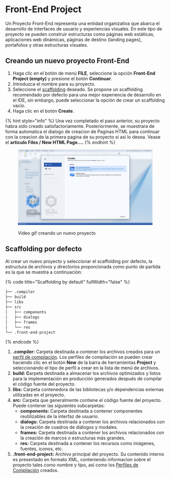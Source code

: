 # Front-End Project

Un Proyecto Front-End representa una entidad organizativa que abarca el desarrollo de interfaces de usuario y experiencias visuales. En este tipo de proyecto se pueden construir estructuras como páginas web estáticas, aplicaciones web dinámicas, páginas de destino (landing pages), portafolios y otras estructuras visuales.

## Creando un nuevo proyecto Front-End

1. Haga clic en el botón de menú **FILE**, seleccione la opción **Front-End Project (empty)** y presione el botón **Continuar**.
2. Introduzca el nombre para su proyecto.&#x20;
3. Seleccione el [scaffolding](https://en.wikipedia.org/wiki/Scaffold\_\(programming\)) deseado. Se propone un scaffolding recomendado por defecto para una mejor experiencia de desarrollo en el IDE, sin embargo, puede seleccionar la opción de crear un scaffolding vacío.
4. Haga clic en el botón **Create**.

{% hint style="info" %}
Una vez completado el paso anterior, su proyecto habra sido creado satisfactoriamente. Posteriormente, se muestrara de forma automatica el dialogo de creacion de Paginas HTML para continuar con la creacion de la primera pagina de su proyecto si asi lo desea. Vease el **articulo Files / New HTML Page....**
{% endhint %}

<div align="left">

<figure><img src="../.gitbook/assets/new_front_end_project.jpg" alt=""><figcaption><p>Video gif creando un nuevo proyecto</p></figcaption></figure>

</div>

## Scaffolding por defecto

Al crear un nuevo proyecto y seleccionar el scaffolding por defecto, la estructura de archivos y directorios proporcionada como punto de partida es la que se muestra a continuación:

{% code title="Scaffolding by default" fullWidth="false" %}
```
├── .compiler
├── build
├── libs
├── src
│   ├── components
│   ├── dialogs
│   ├── frames
│   └── res
└── .front-end-project
```
{% endcode %}

1. **.compiler:** Carpeta destinada a contener los archivos creados para un [perfil de compilación](broken-reference). Los perfiles de compilación se pueden crear haciendo clic en el botón **New** de la barra de herramientas **Project** y seleccionando el tipo de perfil a crear en la lista de menú de archivos.
2. **build: C**arpeta destinada a almacenar los archivos optimizados y listos para la implementación en producción generados después de compilar el código fuente del proyecto.
3. **libs:** Carpeta contenedora de las bibliotecas y/o dependencias externas utilizadas en el proyecto.
4. **src:** Carpeta que generalmente contiene el código fuente del proyecto. Puede contener las siguientes subcarpetas:
   * **components:** Carpeta destinada a contener componentes reutilizables de la interfaz de usuario.
   * **dialogs:** Carpeta destinada a contener los archivos relacionados con la creación de cuadros de diálogos y modales.
   * **frames:** Carpeta destinada a contener los archivos relacionados con la creación de marcos o estructuras más grandes.
   * **res:** Carpeta destinada a contener los recursos como imágenes, fuentes, iconos, etc.
5. **.front-end-project:** Archivo principal del proyecto. Su contenido interno es presentado en formato XML, conteniendo informacion sobre el proyecto tales como nombre y tipo, así como los [Perfiles de Compilación](files/compiler-profiles/) creados.

